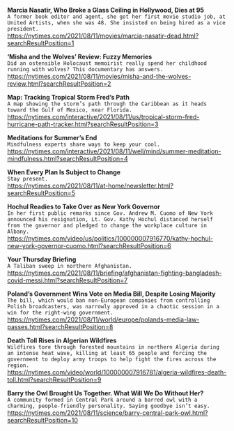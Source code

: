 **Marcia Nasatir, Who Broke a Glass Ceiling in Hollywood, Dies at 95**\
`A former book editor and agent, she got her first movie studio job, at United Artists, when she was 48. She insisted on being hired as a vice president.`\
https://nytimes.com/2021/08/11/movies/marcia-nasatir-dead.html?searchResultPosition=1

**‘Misha and the Wolves’ Review: Fuzzy Memories**\
`Did an ostensible Holocaust memoirist really spend her childhood running with wolves? This documentary has answers.`\
https://nytimes.com/2021/08/11/movies/misha-and-the-wolves-review.html?searchResultPosition=2

**Map: Tracking Tropical Storm Fred’s Path**\
`A map showing the storm’s path through the Caribbean as it heads toward the Gulf of Mexico, near Florida.`\
https://nytimes.com/interactive/2021/08/11/us/tropical-storm-fred-hurricane-path-tracker.html?searchResultPosition=3

**Meditations for Summer’s End**\
`Mindfulness experts share ways to keep your cool.`\
https://nytimes.com/interactive/2021/08/11/well/mind/summer-meditation-mindfulness.html?searchResultPosition=4

**When Every Plan Is Subject to Change**\
`Stay present.`\
https://nytimes.com/2021/08/11/at-home/newsletter.html?searchResultPosition=5

**Hochul Readies to Take Over as New York Governor**\
`In her first public remarks since Gov. Andrew M. Cuomo of New York announced his resignation, Lt. Gov. Kathy Hochul distanced herself from the governor and pledged to change the workplace culture in Albany.`\
https://nytimes.com/video/us/politics/100000007916770/kathy-hochul-new-york-governor-cuomo.html?searchResultPosition=6

**Your Thursday Briefing**\
`A Taliban sweep in northern Afghanistan.`\
https://nytimes.com/2021/08/11/briefing/afghanistan-fighting-bangladesh-covid-messi.html?searchResultPosition=7

**Poland’s Government Wins Vote on Media Bill, Despite Losing Majority**\
`The bill, which would ban non-European companies from controlling Polish broadcasters, was narrowly approved in a chaotic session in a win for the right-wing government.`\
https://nytimes.com/2021/08/11/world/europe/polands-media-law-passes.html?searchResultPosition=8

**Death Toll Rises in Algerian Wildfires**\
`Wildfires tore through forested mountains in northern Algeria during an intense heat wave, killing at least 65 people and forcing the government to deploy army troops to help fight the fires across the region.`\
https://nytimes.com/video/world/100000007916781/algeria-wildfires-death-toll.html?searchResultPosition=9

**Barry the Owl Brought Us Together. What Will We Do Without Her?**\
`A community formed in Central Park around a barred owl with a charming, people-friendly personality. Saying goodbye isn’t easy.`\
https://nytimes.com/2021/08/11/science/barry-central-park-owl.html?searchResultPosition=10

